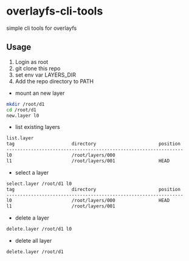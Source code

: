 # overlayfs-cli-tools
simple cli tools for overlayfs

## Usage
1. Login as root
2. git clone this repo
3. set env var LAYERS_DIR
3. Add the repo directory to PATH

* mount an new layer
```bash
mkdir /root/d1
cd /root/d1
new.layer l0
```
* list existing layers
```bash
list.layer
tag                     directory                       position
-----------------------------------------------------------------
l0                      /root/layers/000
l1                      /root/layers/001                HEAD
```
* select a layer
```bash
select.layer /root/d1 l0
tag                     directory                       position
-----------------------------------------------------------------
l0                      /root/layers/000                HEAD
l1                      /root/layers/001
```
* delete a layer
```bash
delete.layer /root/d1 l0
```
* delete all layer
```bash
delete.layer /root/d1
```
